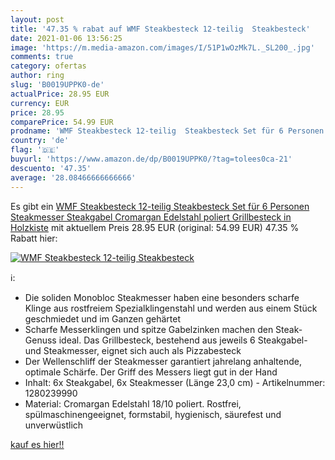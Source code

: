```yaml
---
layout: post
title: '47.35 % rabat auf WMF Steakbesteck 12-teilig  Steakbesteck'
date: 2021-01-06 13:56:25
image: 'https://m.media-amazon.com/images/I/51P1wOzMk7L._SL200_.jpg'
comments: true
category: ofertas
author: ring
slug: 'B0019UPPK0-de'
actualPrice: 28.95 EUR
currency: EUR
price: 28.95
comparePrice: 54.99 EUR
prodname: 'WMF Steakbesteck 12-teilig  Steakbesteck Set für 6 Personen  Steakmesser  Steakgabel  Cromargan Edelstahl poliert  Grillbesteck in Holzkiste'
country: 'de'
flag: '🇩🇪'
buyurl: 'https://www.amazon.de/dp/B0019UPPK0/?tag=tolees0ca-21'
descuento: '47.35'
average: '28.08466666666666'
---
```


Es gibt ein [WMF Steakbesteck 12-teilig  Steakbesteck Set für 6 Personen  Steakmesser  Steakgabel  Cromargan Edelstahl poliert  Grillbesteck in Holzkiste](https://www.amazon.de/dp/B0019UPPK0/?tag=tolees0ca-21) mit aktuellem Preis 28.95 EUR (original: 54.99 EUR) 47.35 % Rabatt hier:

[![WMF Steakbesteck 12-teilig  Steakbesteck](https://m.media-amazon.com/images/I/51P1wOzMk7L._SL200_.jpg)](https://www.amazon.de/dp/B0019UPPK0/?tag=tolees0ca-21)

ℹ️:

- Die soliden Monobloc Steakmesser haben eine besonders scharfe Klinge aus rostfreiem Spezialklingenstahl und werden aus einem Stück geschmiedet und im Ganzen gehärtet
- Scharfe Messerklingen und spitze Gabelzinken machen den Steak-Genuss ideal. Das Grillbesteck, bestehend aus jeweils 6 Steakgabel- und Steakmesser, eignet sich auch als Pizzabesteck
- Der Wellenschliff der Steakmesser garantiert jahrelang anhaltende, optimale Schärfe. Der Griff des Messers liegt gut in der Hand
- Inhalt: 6x Steakgabel, 6x Steakmesser (Länge 23,0 cm) - Artikelnummer: 1280239990
- Material: Cromargan Edelstahl 18/10 poliert. Rostfrei, spülmaschinengeeignet, formstabil, hygienisch, säurefest und unverwüstlich

[kauf es hier!!](https://www.amazon.de/dp/B0019UPPK0/?tag=tolees0ca-21)
